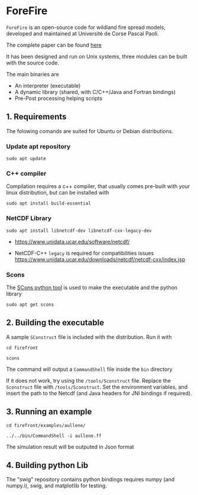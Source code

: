 # ForeFire

<!-- ![logo](./doc/ForeFire.jpg) -->

`ForeFire` is an open-source code for wildland fire spread models, developed and maintained at Université de Corse Pascal Paoli.

The complete paper can be found [here](https://www.researchgate.net/publication/278769168_ForeFire_open-source_code_for_wildland_fire_spread_models)


It has been designed and run on Unix systems, three modules can be built with the source code.

The main binaries are
  
  - An interpreter (executable)
  - A dynamic library (shared, with C/C++/Java and Fortran bindings)
  - Pre-Post processing helping scripts

## 1. Requirements

The folowing comands are suited for Ubuntu or Debian distributions.

### Update apt repository
```
sudo apt update
```

### C++ compiler
Compilation requires a c++ compiler, that usually comes pre-built with your linux distribution, but can be installed with
```
sudo apt install build-essential
```

### NetCDF Library 

```
sudo apt install libnetcdf-dev libnetcdf-cxx-legacy-dev
```

- https://www.unidata.ucar.edu/software/netcdf/

- NetCDF-C++ `legacy` is required for compatibilities issues
https://www.unidata.ucar.edu/downloads/netcdf/netcdf-cxx/index.jsp


### Scons

The [SCons python tool](https://www.scons.org/) is used to make the executable and the python library
```
sudo apt get scons
```

## 2. Building the executable

A sample `SConstruct` file is included with the distribution.
Run it with
```
cd firefront

scons
```
The command will output a `CommandShell` file inside the `bin` directory

If it does not work, try using the `/tools/Sconstruct` file. Replace the `Sconstruct` file with `/tools/Sconstruct`. Set the environment variables, and insert the path to the Netcdf (and Java headers for JNI bindings if required).

## 3. Running an example

```
cd firefront/examples/aullene/

../../bin/CommandShell -i aullene.ff
```
The simulation result will be outputed in Json format

## 4. Building python Lib
The "swig" repository contains python bindings requires numpy (and numpy.i), swig, and matplotlib for testing. 